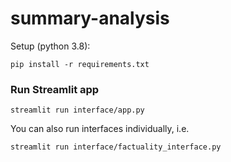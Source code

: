 # summary-analysis

Setup (python 3.8):
```
pip install -r requirements.txt
```

### Run Streamlit app
```
streamlit run interface/app.py
```

You can also run interfaces individually, i.e. 
```
streamlit run interface/factuality_interface.py
```